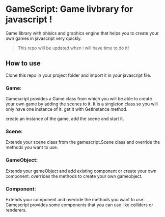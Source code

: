 # GameScript: Game livbrary for javascript !

Game library with phisics and graphics engine that helps you to create your own games in javascript very quickly.



> This repo will be updated when i will have time to do it!

## How to use 

Clone this repo in your project folder and import it in your javascript file.

### Game:

Gamescript provides a Game class from which you will be able to create your own game by adding the scenes to it. It is a singleton class so you will only have one instance of it. get it with GetInstance method.

create an instance of the game, add the scene and start it.

### Scene:

Extends your scene class from the  gamescript.Scene class and override the methods you want to use.

### GameObject:

Extends your gameObject and add existing component or create your own component. overrides the methods to create your own gameobject.

### Component:

Extends your component and override the methods you want to use. Gamescript provides some components that you can use like colliders or renderers.

